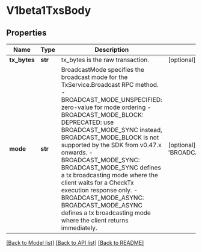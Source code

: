 # V1beta1TxsBody

## Properties
Name | Type | Description | Notes
------------ | ------------- | ------------- | -------------
**tx_bytes** | **str** | tx_bytes is the raw transaction. | [optional] 
**mode** | **str** | BroadcastMode specifies the broadcast mode for the TxService.Broadcast RPC method.   - BROADCAST_MODE_UNSPECIFIED: zero-value for mode ordering  - BROADCAST_MODE_BLOCK: DEPRECATED: use BROADCAST_MODE_SYNC instead, BROADCAST_MODE_BLOCK is not supported by the SDK from v0.47.x onwards.  - BROADCAST_MODE_SYNC: BROADCAST_MODE_SYNC defines a tx broadcasting mode where the client waits for a CheckTx execution response only.  - BROADCAST_MODE_ASYNC: BROADCAST_MODE_ASYNC defines a tx broadcasting mode where the client returns immediately. | [optional] [default to 'BROADCAST_MODE_UNSPECIFIED']

[[Back to Model list]](../README.md#documentation-for-models) [[Back to API list]](../README.md#documentation-for-api-endpoints) [[Back to README]](../README.md)

